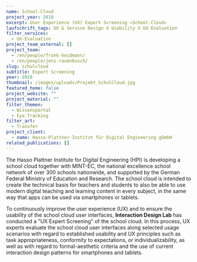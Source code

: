 ```yaml
---
name: School-Cloud
project_year: 2018
excerpt: User Experience (UX) Expert Screening »School-Cloud«
laufschrift_tags: UX & Service Design X Usability X UX Evaluation
filter_services:
  - UX-Evaluation
project_team_external: []
project_team:
  - /en/people/frank-heidmann/
  - /en/people/jens-rauenbusch/
slug: schulcloud
subtitle: Expert Screening
year: 2018
thumbnail: /images/uploads/Projekt_SchulCloud.jpg
featured_home: false
project_website: ""
project_material: ""
filter_themen:
  - Wissensportal
  - Eye-Tracking
filter_art:
  - Transfer
project_client:
  - name: Hasso-Plattner-Institut für Digital Engineering gGmbH
related_publications: []
---
```

The Hasso Plattner Institute for Digital Engineering (HPI) is developing a school cloud together with MINT-EC, the national excellence school network of over 300 schools nationwide, and supported by the German Federal Ministry of Education and Research. The school cloud is intended to create the technical basis for teachers and students to also be able to use modern digital teaching and learning content in every subject, in the same way that apps can be used via smartphones or tablets.

To continuously improve the user experience (UX) and to ensure the usability of the school cloud user interfaces, **Interaction Design Lab** has conducted a "UX Expert Screening" of the school cloud. In this process, UX experts evaluate the school cloud user interfaces along selected usage scenarios with regard to established usability and UX principles such as task appropriateness, conformity to expectations, or individualizability, as well as with regard to formal-aesthetic criteria and the use of current interaction design patterns for smartphones and tablets.